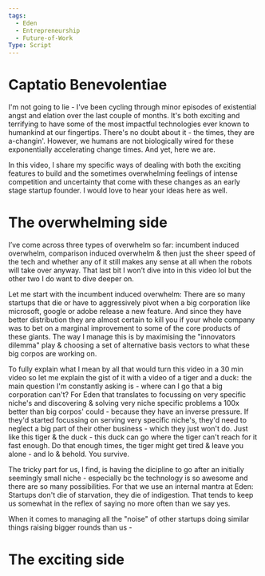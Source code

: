 ```yaml
---
tags:
  - Eden
  - Entrepreneurship
  - Future-of-Work
Type: Script
---
```

# Captatio Benevolentiae

I'm not going to lie - I've been cycling through minor episodes of existential angst and elation over the last couple of months. It's both exciting and terrifying to have some of the most impactful technologies ever known to humankind at our fingertips. There's no doubt about it - the times, they are a-changin'. However, we humans are not biologically wired for these exponentially accelerating change times. And yet, here we are.

In this video, I share my specific ways of dealing with both the exciting features to build and the sometimes overwhelming feelings of intense competition and uncertainty that come with these changes as an early stage startup founder. I would love to hear your ideas here as well.

# The overwhelming side

I’ve come across three types of overwhelm so far: incumbent induced overwhelm, comparison induced overwhelm & then just the sheer speed of the tech and whether any of it still makes any sense at all when the robots will take over anyway. That last bit I won’t dive into in this video lol but the other two I do want to dive deeper on.

Let me start with the incumbent induced overwhelm: There are so many startups that die or have to aggressively pivot when a big corporation like microsoft, google or adobe release a new feature. And since they have better distribution they are almost certain to kill you if your whole company was to bet on a marginal improvement to some of the core products of these giants. The way I manage this is by maximising the "innovators dilemma" play & choosing a set of alternative basis vectors to what these big corpos are working on.

To fully explain what I mean by all that would turn this video in a 30 min video so let me explain the gist of it with a video of a tiger and a duck:  the main question I'm constantly asking is - where can I go that a big corporation can't? For Eden that translates to focussing on very specific niche's and discovering & solving very niche specific problems a 100x better than big corpos' could - because they have an inverse pressure. If they'd started focussing on serving very specific niche's, they'd need to neglect a big part of their other business - which they just won't do. Just like this tiger & the duck - this duck can go where the tiger can't reach for it fast enough. Do that enough times, the tiger might get tired & leave you alone - and lo & behold. You survive.

The tricky part for us, I find, is having the dicipline to go after an initially seemingly small niche - especially bc the technology is so awesome and there are so many possibilities. For that we use an internal mantra at Eden: Startups don't die of starvation, they die of indigestion. That tends to keep us somewhat in the reflex of saying no more often than we say yes.

When it comes to managing all the "noise" of other startups doing similar things raising bigger rounds than us -

# The exciting side